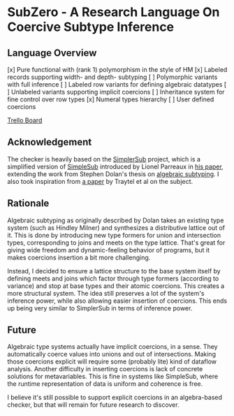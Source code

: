 # SubZero - A Research Language On Coercive Subtype Inference

## Language Overview
[x] Pure functional with (rank 1) polymorphism in the style of HM
[x] Labeled records supporting width- and depth- subtyping
[ ] Polymorphic variants with full inference
[ ] Labeled row variants for defining algebraic datatypes
[ ] Unlabeled variants supporting implicit coercions
[ ] Inheritance system for fine control over row types
[x] Numeral types hierarchy
[ ] User defined coercions

[Trello Board](https://trello.com/b/2mf5ulFs/subzero)

## Acknowledgement
The checker is heavily based on the [SimplerSub](https://github.com/LPTK/simpler-sub) project, which is a simplified version of [SimpleSub](https://github.com/LPTK/simple-sub) introduced by Lionel Parreaux in [his paper](https://dl.acm.org/doi/pdf/10.1145/3409006), extending the work from Stephen Dolan's thesis on [algebraic subtyping](https://www.cs.tufts.edu/~nr/cs257/archive/stephen-dolan/thesis.pdf).
I also took inspiration from [a paper](https://www21.in.tum.de/~nipkow/pubs/aplas11.pdf) by Traytel et al on the subject.

## Rationale
Algebraic subtyping as originally described by Dolan takes an existing type system (such as Hindley Milner) and synthesizes a distributive lattice out of it. This is done by introducing new type formers for union and intersection types, corresponding to joins and meets on the type lattice. That's great for giving wide freedom and dynamic-feeling behavior of programs, but it makes coercions insertion a bit more challenging.

Instead, I decided to ensure a lattice structure to the base system itself by defining meets and joins which factor through type formers (according to variance) and stop at base types and their atomic coercions. This creates a more structural system. The idea still preserves a lot of the system's inference power, while also allowing easier insertion of coercions. This ends up being very similar to SimplerSub in terms of inference power.

## Future
Algebraic type systems actually have implicit coercions, in a sense. They automatically coerce values into unions and out of intersections. Making those coercions explicit will require some (probably lite) kind of dataflow analysis. Another difficulty in inserting coercions is lack of concrete solutions for metavariables. This is fine in systems like SimpleSub, where the runtime representation of data is uniform and coherence is free.

I believe it's still possible to support explicit coercions in an algebra-based checker, but that will remain for future research to discover.